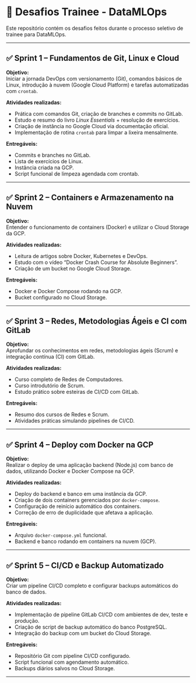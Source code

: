 # 📘 Desafios Trainee - DataMLOps

Este repositório contém os desafios feitos durante o processo seletivo de trainee para DataMLOps.

---

## ✅ Sprint 1 – Fundamentos de Git, Linux e Cloud

**Objetivo:**  
Iniciar a jornada DevOps com versionamento (Git), comandos básicos de Linux, introdução à nuvem (Google Cloud Platform) e tarefas automatizadas com `crontab`.

**Atividades realizadas:**

- Prática com comandos Git, criação de branches e commits no GitLab.
- Estudo e resumo do livro *Linux Essentials* + resolução de exercícios.
- Criação de instância no Google Cloud via documentação oficial.
- Implementação de rotina `crontab` para limpar a lixeira mensalmente.

**Entregáveis:**

- Commits e branches no GitLab.
- Lista de exercícios de Linux.
- Instância criada na GCP.
- Script funcional de limpeza agendada com crontab.

---

## ✅ Sprint 2 – Containers e Armazenamento na Nuvem

**Objetivo:**  
Entender o funcionamento de containers (Docker) e utilizar o Cloud Storage da GCP.

**Atividades realizadas:**

- Leitura de artigos sobre Docker, Kubernetes e DevOps.
- Estudo com o vídeo “Docker Crash Course for Absolute Beginners”.
- Criação de um bucket no Google Cloud Storage.

**Entregáveis:**

- Docker e Docker Compose rodando na GCP.
- Bucket configurado no Cloud Storage.

---

## ✅ Sprint 3 – Redes, Metodologias Ágeis e CI com GitLab

**Objetivo:**  
Aprofundar os conhecimentos em redes, metodologias ágeis (Scrum) e integração contínua (CI) com GitLab.

**Atividades realizadas:**

- Curso completo de Redes de Computadores.
- Curso introdutório de Scrum.
- Estudo prático sobre esteiras de CI/CD com GitLab.

**Entregáveis:**

- Resumo dos cursos de Redes e Scrum.
- Atividades práticas simulando pipelines de CI/CD.

---

## ✅ Sprint 4 – Deploy com Docker na GCP

**Objetivo:**  
Realizar o deploy de uma aplicação backend (Node.js) com banco de dados, utilizando Docker e Docker Compose na GCP.

**Atividades realizadas:**

- Deploy do backend e banco em uma instância da GCP.
- Criação de dois containers gerenciados por `docker-compose`.
- Configuração de reinício automático dos containers.
- Correção de erro de duplicidade que afetava a aplicação.

**Entregáveis:**

- Arquivo `docker-compose.yml` funcional.
- Backend e banco rodando em containers na nuvem (GCP).

---

## ✅ Sprint 5 – CI/CD e Backup Automatizado

**Objetivo:**  
Criar um pipeline CI/CD completo e configurar backups automáticos do banco de dados.

**Atividades realizadas:**

- Implementação de pipeline GitLab CI/CD com ambientes de dev, teste e produção.
- Criação de script de backup automático do banco PostgreSQL.
- Integração do backup com um bucket do Cloud Storage.

**Entregáveis:**

- Repositório Git com pipeline CI/CD configurado.
- Script funcional com agendamento automático.
- Backups diários salvos no Cloud Storage.

---
